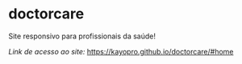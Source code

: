 # doctorcare
Site responsivo para profissionais da saúde!

*Link de acesso ao site:* https://kayopro.github.io/doctorcare/#home


